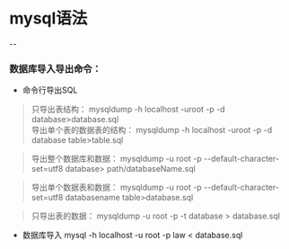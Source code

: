 # mysql语法
--
### 数据库导入导出命令：

* 命令行导出SQL

>只导出表结构：
mysqldump -h localhost -uroot -p -d database>database.sql	
>导出单个表的数据表的结构：
mysqldump -h localhost -uroot -p -d database table>table.sql

>导出整个数据库和数据：
mysqldump -u root -p --default-character-set=utf8 database> path/databaseName.sql

>导出单个数据表和数据：
mysqldump -u root -p --default-character-set=utf8 databasename table>database.sql	

>只导出表的数据：
mysqldump -u root -p -t database > database.sql

* 数据库导入
mysql -h localhost -u root -p law < database.sql





